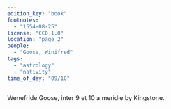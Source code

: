 ```yaml
---
edition_key: "book"
footnotes:
  - "1554-08-25"
license: "CC0 1.0"
location: "page 2"
people:
  - "Goose, Winifred"
tags:
  - "astrology"
  - "nativity"
time_of_day: "09/10"
---
```

Wenefride Goose, inter 9 et
10 a meridie by Kingstone.
